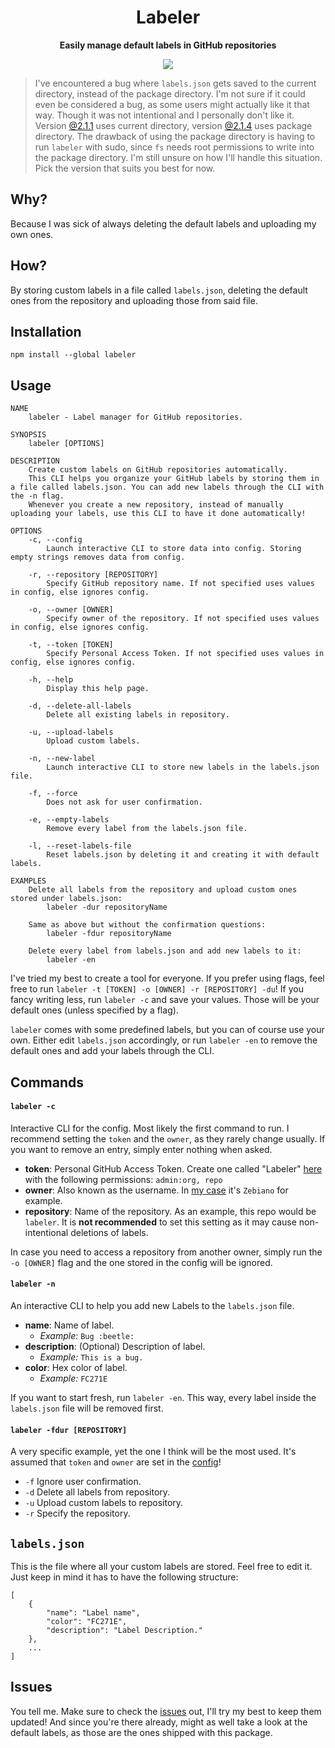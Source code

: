 <div align="center">
	<!-- <img src="Stuff/AppIcon-readme.png" width="200" height="200"> -->
	<h1>Labeler</h1>
	<p>
		<b>Easily manage default labels in GitHub repositories</b>
	</p>

  <!-- Badges -->
  <!-- <a href="#usage" alt="CLI Status"><img src="https://img.shields.io/badge/CLI-Passing-green.svg"></img></a> -->
  <a href="#issues" alt="CLI Status"><img src="https://img.shields.io/badge/CLI-Partial-orange.svg"></img></a>
  <!-- <a href="#issues" alt="CLI Status"><img src="https://img.shields.io/badge/CLI-Failing-red.svg"></img></a> -->
</div>

<!-- Uncomment the following quote whenever the CLI is Failing -->
> I've encountered a bug where `labels.json` gets saved to the current directory, instead of the package directory. I'm not sure if it could even be considered a bug, as some users might actually like it that way. Though it was not intentional and I personally don't like it. Version [@2.1.1](https://www.npmjs.com/package/labeler/v/2.1.1) uses current directory, version [@2.1.4](https://www.npmjs.com/package/labeler/v/2.1.3) uses package directory. The drawback of using the package directory is having to run `labeler` with sudo, since `fs` needs root permissions to write into the package directory. I'm still unsure on how I'll handle this situation. Pick the version that suits you best for now.

## Why?
Because I was sick of always deleting the default labels and uploading my own ones.

## How?
By storing custom labels in a file called `labels.json`, deleting the default ones from the repository and uploading those from said file.

## Installation
```
npm install --global labeler
```

## Usage
```
NAME
    labeler - Label manager for GitHub repositories.

SYNOPSIS
    labeler [OPTIONS]

DESCRIPTION
    Create custom labels on GitHub repositories automatically.
    This CLI helps you organize your GitHub labels by storing them in a file called labels.json. You can add new labels through the CLI with the -n flag.
    Whenever you create a new repository, instead of manually uploading your labels, use this CLI to have it done automatically!

OPTIONS
    -c, --config
        Launch interactive CLI to store data into config. Storing empty strings removes data from config.

    -r, --repository [REPOSITORY]
        Specify GitHub repository name. If not specified uses values in config, else ignores config.

    -o, --owner [OWNER]
        Specify owner of the repository. If not specified uses values in config, else ignores config.

    -t, --token [TOKEN]
        Specify Personal Access Token. If not specified uses values in config, else ignores config.

    -h, --help
        Display this help page.

    -d, --delete-all-labels
        Delete all existing labels in repository.

    -u, --upload-labels
        Upload custom labels.

    -n, --new-label
        Launch interactive CLI to store new labels in the labels.json file.

    -f, --force
        Does not ask for user confirmation.

    -e, --empty-labels
        Remove every label from the labels.json file.

    -l, --reset-labels-file
        Reset labels.json by deleting it and creating it with default labels.

EXAMPLES
    Delete all labels from the repository and upload custom ones stored under labels.json:
        labeler -dur repositoryName

    Same as above but without the confirmation questions:
        labeler -fdur repositoryName

    Delete every label from labels.json and add new labels to it:
        labeler -en
```

I've tried my best to create a tool for everyone. If you prefer using flags, feel free to run `labeler -t [TOKEN] -o [OWNER] -r [REPOSITORY] -du`! If you fancy writing less, run `labeler -c` and save your values. Those will be your default ones (unless specified by a flag).

`labeler` comes with some predefined labels, but you can of course use your own. Either edit `labels.json` accordingly, or run `labeler -en` to remove the default ones and add your labels through the CLI.

## Commands
#### `labeler -c`
Interactive CLI for the config. Most likely the first command to run. I recommend setting the `token` and the `owner`, as they rarely change usually. If you want to remove an entry, simply enter nothing when asked.

- **token**: Personal GitHub Access Token. Create one called "Labeler" [here](https://github.com/settings/tokens) with the following permissions: `admin:org, repo`
- **owner**: Also known as the username. In [my case](https://github.com/Zebiano) it's `Zebiano` for example.
- **repository**: Name of the repository. As an example, this repo would be `labeler`. It is **not recommended** to set this setting as it may cause non-intentional deletions of labels.

In case you need to access a repository from another owner, simply run the `-o [OWNER]` flag and the one stored in the config will be ignored.

#### `labeler -n`
An interactive CLI to help you add new Labels to the `labels.json` file.
- **name**: Name of label.
  - *Example:* `Bug :beetle:`
- **description**: (Optional) Description of label.
  - *Example:* `This is a bug.`
- **color**: Hex color of label.
  - *Example:* `FC271E`

If you want to start fresh, run `labeler -en`. This way, every label inside the `labels.json` file will be removed first.

#### `labeler -fdur [REPOSITORY]`
A very specific example, yet the one I think will be the most used. It's assumed that `token` and `owner` are set in the [config](#labeler--c)!
- `-f` Ignore user confirmation.
- `-d` Delete all labels from repository.
- `-u` Upload custom labels to repository.
- `-r` Specify the repository.

## `labels.json`
This is the file where all your custom labels are stored. Feel free to edit it. Just keep in mind it has to have the following structure:
```
[
    {
        "name": "Label name",
        "color": "FC271E",
        "description": "Label Description."
    },
    ...
]
```

## Issues
You tell me. Make sure to check the [issues](https://github.com/zebscripts/Labeler/issues) out, I'll try my best to keep them updated! And since you're there already, might as well take a look at the default labels, as those are the ones shipped with this package.
